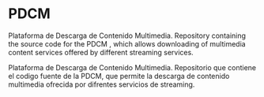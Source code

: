 # PDCM
<p>Plataforma de Descarga de Contenido Multimedia. Repository containing the source code for the PDCM , which allows downloading of multimedia content services offered by different streaming services.</p>
<p>Plataforma de Descarga de Contenido Multimedia. Repositorio que contiene el codigo fuente de la PDCM, que permite la descarga de contenido multimedia ofrecida por difrentes servicios de streaming.</p>
